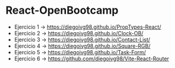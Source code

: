 # React-OpenBootcamp

- Ejercicio 1 -> https://diegoivg98.github.io/PropTypes-React/
- Ejercicio 2 -> https://diegoivg98.github.io/Clock-OB/
- Ejercicio 3 -> https://diegoivg98.github.io/Contact-List/
- Ejercicio 4 -> https://diegoivg98.github.io/Square-RGB/
- Ejercicio 5 -> https://diegoivg98.github.io/Task-Form/
- Ejercicio 6 -> https://github.com/diegoivg98/Vite-React-Router
